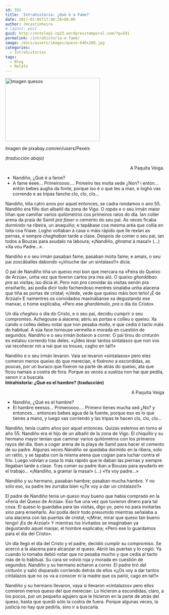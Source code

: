 ```yaml
---
id: 591
title: 'Intrahistoria: ¿Qué é a Fame?'
date: 2017-01-05T17:40:20+00:00
author: Jmcastinheira
# layout: post
guid: http://enteleq1-cp23.wordpresstemporal.com/?p=591
permalink: /intrahistoria-e-fame/
image: /docs/assets/images/queso-640x288.jpg
categories:
  - Intrahistorias
tags:
  - Blog
  - Relato
---
```

<div id="attachment_1184" style="width: 310px" class="wp-caption alignleft">
  <a href="http://entelequia.info/docs/assets/images/queso.jpg"><img aria-describedby="caption-attachment-1184" class="wp-image-1184 size-medium" src="http://entelequia.info/docs/assets/images/queso-300x200.jpg" alt="Imagen quesos" width="300" height="200" srcset="http://entelequia.info/docs/assets/images/queso-300x200.jpg 300w, http://entelequia.info/docs/assets/images/queso-451x300.jpg 451w, http://entelequia.info/docs/assets/images/queso.jpg 640w" sizes="(max-width: 300px) 100vw, 300px" /></a>
  
  <p id="caption-attachment-1184" class="wp-caption-text">
    Imagen de pixabay.com/en/users/Pexels
  </p>
</div>

_(traducción abajo)_

<p style="text-align: right;">
  A Paquita Veiga.
</p>

  * Nandiño, ¿Qué é a fame?
  * A fame éeee&#8230; Primeiroooo&#8230;. Primeiro tes moita sede ¿Non? i entón&#8230; entón bebes augha da fonte, porque iso é o que tes a man, e logho vas correndo e as tripas fanche clo, clo, clo&#8230;

Nandiño, tiña catro anos por aquel entonces, se cadra rondamos o ano 55. Nandiño era fillo dun albañil da zona de Vigo. O _rapás_ e o seu irmán maior tiñan que camiñar varios quilómetros cos primeiros raios do día. Ían coller arena da praia de Samil _pra faser_ o cemento do seu pai. As veces ficaba durmindo na ribeira, un anaquiño; e tapábase coa mesma aréa que collía en loita coa friaxe. Logho voltaban á casa o máis rápido que lle rexían as pernas, e sempre _cheghaban_ tarde a clase. Despois de comer o seu pai, ían todos a Bouzas para axudalo na laboura; «¡Nandiño, _ghrama_ á masa!» (&#8230;) «Xa vou Padre&#8230;».

Nandiño e o seu irmán pasaban fame; pasaban moita fame; e amais, o seu pai zoscáballes dabondo «¡¡Vouche dar un sintalaso!!» dicía.

O pai de Nandiño tiña un queixo moi bon que mercara na «Feira do Queixo de Arzúa», unha vez que tiveron cartos pra ires aló. O queixo _ghardábao_ _pra_ as visitas; iso dicía él. Pero non _pra_ convidar ás visitas senón pra ensiñarllo, así podía dicir todo fachendoso mentres sinalaba unha alacena que tiña as portas de cristal; «¡Vede, vede que queixo máis bon teño! ¡É de Arzúa!» E namentres os convidados maxinábanse xa degustando ese manxar, o home explicaba, «Pero ese _ghardámolo_, _pra_ o día do Cristo».

Un día _cheghou_ o día do Cristo, e o seu pai, decidiu cumprir o seu compromiso. Achegouse a alacena; abriu as portas e colleu o queixo. Xa cando o colleu debeu notar que non pesaba moito, e que cedía ó tacto máis do habitual. A súa face tornouse vermella e morada en cuestión de segundos. Nandiño e o seu irmán botaron a correr. O pai tirou do cinturón es estalou correndo tras deles. «¡¡Ídes levar tantos sintalasos que non vos vai recoñecer nin a nai que os trouxo, cagho en tal!!»

Nandiño e o seu irmán levaron. Vaia se levaron «sintalasos» pero eles comeron menos queixo do que merecían, e fixérono a escondidas, as poucas, por un buraco que fixeron na parte de atrás do queixo, ata que ficou namais a costra de fora. Porque as veces a xustiza non hai que pedila, senon ir a buscala.  
**Intrahistoria: ¿Qué es el hambre? (traducción)**

<p style="text-align: right;">
  A Paquita Veiga
</p>

  * Nandiño, ¿Qué es el hambre?
  * El hambre eeesss&#8230; Primeroooo&#8230;. Primero tienes mucha sed ¿No? y entonces&#8230; entonces bebes agua de la fuente, porque eso es lo que tienes a mano, y luego vas corriendo y las tripas te hacen clo, clo, clo&#8230;

Nandiño, tenía cuatro años por aquel entonces. Quizás estemos en torno al  año 55. Nandiño era el hijo de un albañil de la zona de Vigo. El chiquillo y su hermano mayor tenían que caminar varios quilómetros con los primeros rayos del día. Iban a coger arena de la playa de Samil para hacer el cemento de su padre. Algunas veces Nandiño se quedaba dormido en la ribera, solo un ratito, y se tapaba con la misma arena que cogían para luchar contra el frío. Luego volvían a casa lo más rápido que le daban las piernas y siempre llegaban tarde a clase. Tras comer su padre iban a Bouzas para ayudarlo en el trabajo&#8230; «¡Nandiño, a gramar la masa!» (&#8230;) «Ya voy padre&#8230;»

Nandiño y su hermano, pasaban hambre; pasaban mucha hambre. Y no sólo eso, su padre les zurraba bien «¡¡Te voy a dar un cintalazo!!»

El padre de Nandiño tenía un queso muy bueno que había comprado en la «Feria del Queso de Arzúa». Eso fue una vez que tuvieron dinero para tal cosa. El queso lo guardaba para las visitas, digo yo, pero no para invitarlas sino para enseñarlo. Así podía decir todo presumido mientras señalaba a una alacena con las puertas de cristal; «¡Mirar, mirar que queso tan bueno tengo! ¡Es de Arzúa!» Y mientras los invitados se imaginaban ya degustando aquel manjar, el hombre explicaba; «Pero ese lo guardamos para el día del Cristo».

Un día llegó el día del Cristo y el padre, decidió cumplir su compromiso. Se acercó a la alacena para alcanzar el queso. Abrió las puertas y lo cogió. Ya cuando lo tomaba debió notar que no pesaba mucho y que cedía al tacto más de lo habitual. Su cara se volvió roja y morada en cuestión de segundos. Nandiño y su hermano echaron a correr. El padre tiró del cinturón y salió disparado corriendo detrás de ellos «¡¡Os voy a dar tantos cintalazos que no os va a conocer ni la madre que os parió, cago en tal!!»

Nandiño y su hermano llevaron, vaya si llevaron «cintalazos» pero ellos comieron menos queso del que merecían. Lo hicieron a escondidas, claro, a los pocos, por un pequeño agujero que le hicieron en la parte de atrás del queso, hasta que quedó sólo la costra de fuera. Porque algunas veces, la justicia no hay que pedirla, sino ir a buscarla.